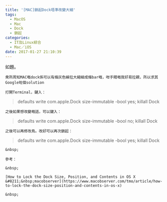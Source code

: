 ```yaml
---
title: '[MAC]鎖起Dock唔準改變大細'
tags:
  - MacOS
  - Mac
  - Dock
  - 鎖起
categories:
  - IT及Linux綜合
  - Mac／iOS
date: 2017-01-27 21:10:39
---
```


如題。

	衆所周知MAC嘅dock係可以有條灰色線拉大縮細成條bar嘅，咁手賤嘅我好易拉親，所以求其Google咗個solution

	打開Terminal，鍵入：

> defaults write com.apple.Dock size-immutable -bool yes; killall Dock

	之後如果想改變嘅話，可以鍵入：

> defaults write com.apple.Dock size-immutable -bool no; killall Dock

	之後可以再修改鳥。改好可以再次鎖起：

> defaults write com.apple.Dock size-immutable -bool yes; killall Dock

	&nbsp;

	參考：

	&nbsp;

	[How to Lock the Dock Size, Position, and Contents in OS X &#8211;&nbsp;macobserver](https://www.macobserver.com/tmo/article/how-to-lock-the-dock-size-position-and-contents-in-os-x)

	&nbsp;
